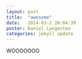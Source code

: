 ```yaml
---
layout: post
title:  "awesome"
date:   2014-03-2 20:04:39
poster: Daniel Langesten
categories: jekyll update
---
```

<div class="newspost">
WOOOOOOO
</div>

[jekyll-gh]: https://github.com/mojombo/jekyll
